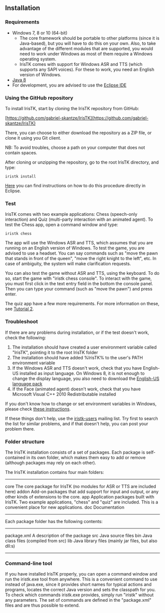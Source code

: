 ## Installation

### Requirements

* Windows 7, 8 or 10 (64-bit)
	* The core framework should be portable to other platforms (since it is Java-based), but you will have to do this on your own. Also, to take advantage of the different modules that are supported, you would need to work under Windows as most of them require a Windows operating system.
	* IrisTK comes with support for Windows ASR and TTS (which supports any SAPI voices). For these to work, you need an English version of Windows.
* [Java 8](https://www.java.com/en/download/)
* For development, you are advised to use the [Eclipse IDE](develop_in_eclipse.html)

### Using the GitHub repository

To install IrisTK, start by cloning the IrisTK repository from GitHub: 

[https://github.com/gabriel-skantze/IrisTK](https://github.com/gabriel-skantze/IrisTK)

There, you can choose to either download the repository as a ZIP file, or clone it using you Git client. 

NB: To avoid troubles, choose a path on your computer that does not contain spaces. 

After cloning or unzipping the repository, go to the root IrisTK directory, and type:

```
iristk install
``` 

[Here](develop_in_eclipse.html) you can find instructions on how to do this procedure directly in Eclipse.

### Test

IrisTK comes with two example applications: Chess (speech-only interaction) and Quiz (multi-party interaction with an animated agent). To test the Chess app, open a command window and type: 

```
iristk chess
``` 

The app will use the Windows ASR and TTS, which assumes that you are running on an English version of Windows. To test the game, you are advised to use a headset. You can say commands such as "move the pawn that stands in front of the queen", "move the right knight to the left", etc. In case of ambiguity, the system will make clarification requests. 

You can also test the game without ASR and TTS, using the keyboard. To do so, start the game with "iristk chess console". To interact with the game, you must first click in the text entry field in the bottom the console panel. Then you can type your command (such as "move the pawn") and press enter. 

The quiz app have a few more requirements. For more information on these, see [Tutorial 2](tutorial_sitint.html).  

### Troubleshoot

If there are any problems during installation, or if the test doesn't work, check the following:

1. The installation should have created a user environment variable called "IrisTK", pointing it to the root IrisTK folder
2. The installation should have added %IrisTK% to the user's PATH environment variable
3. If the Windows ASR and TTS doesn't work, check that you have English-US installed as input language. On Windows 8, it is not enough to change the display language, you also need to download the [English-US language pack](http://windows.microsoft.com/en-us/windows/language-packs#lptabs=win8)
4. If the Face (animated agent) doesn't work, check that you have Microsoft Visual C++ 2010 Redistributable installed

If you don't know how to change or set environment variables in Windows, please check [these instructions](http://www.java.com/en/download/help/path.xml).

If these things don't help, use the [iristk-users](http://groups.google.com/group/iristk-users) mailing list. Try first to search the list for similar problems, and if that doesn't help, you can post your problem there. 

###	Folder structure

The IrisTK installation consists of a set of packages. Each package is self-contained in its own folder, which makes them easy to add or remove (although packages may rely on each other). 

The IrisTK installation contains four main folders:

----------  -----------------------
core        The core package for IrisTK (no modules for ASR or TTS are included here)
addon       Add-on packages that add support for input and output, or any other kinds of extensions to the core. 
app         Application packages built with IrisTK. Two example applications, "chess" and "quiz" are included. This is a convenient place for new applications.
doc			Documentation		
----------  -----------------------

Each package folder has the following contents:

----------   -----------------------
package.xml  A description of the package
src          Java source files
bin          Java class files (compiled from src)
lib          Java library files (mainly jar files, but also dll:s)
----------   -----------------------

### Command-line tool

If you have installed IrisTK properly, you can open a command window and run the iristk.exe tool from anywhere. This is a convenient command to use instead of java.exe, since it provides short names for typical actions and programs, locates the correct Java version and sets the classpath for you. To check which commands iristk.exe provides, simply run "iristk" without any parameters. The set of commands are defined in the "package.xml" files and are thus possible to extend.
